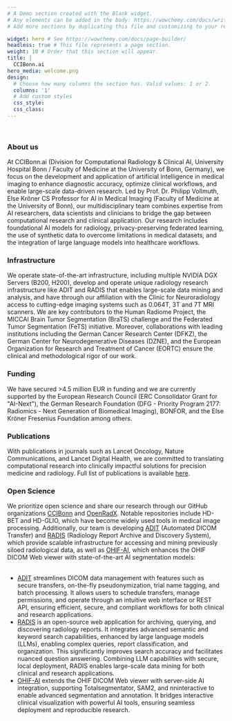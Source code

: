 ```yaml
---
# A Demo section created with the Blank widget.
# Any elements can be added in the body: https://wowchemy.com/docs/writing-markdown-latex/
# Add more sections by duplicating this file and customizing to your requirements.

widget: hero # See https://wowchemy.com/docs/page-builder/
headless: true # This file represents a page section.
weight: 10 # Order that this section will appear.
title: |
  CCIBonn.ai
hero_media: welcome.png
design:
  # Choose how many columns the section has. Valid values: 1 or 2.
  columns: '1'  
  # Add custom styles
  css_style:
  css_class:
---
```

<br>
<h3>About us</h3>
At CCIBonn.ai (Division for Computational Radiology & Clinical AI, University Hospital Bonn / Faculty of Medicine at the University of Bonn, Germany), we focus on the development and application of artificial intelligence in medical imaging to enhance diagnostic accuracy, optimize clinical workflows, and enable large-scale data-driven research. Led by Prof. Dr. Philipp Vollmuth, Else Kröner CS Professor for AI in Medical Imaging (Faculty of Medicine at the University of Bonn), our multidisciplinary team combines expertise from AI researchers, data scientists and clinicians to bridge the gap between computational research and clinical application. Our research includes foundational AI models for radiology, privacy-preserving federated learning, the use of synthetic data to overcome limitations in medical datasets, and the integration of large language models into healthcare workflows. 

<h3>Infrastructure</h3>
We operate state-of-the-art infrastructure, including multiple NVIDIA DGX Servers (B200, H200), develop and operate unique radiology research infrastructure like ADIT and RADIS that enables large-scale data mining and analysis, and have through our affiliation with the Clinic for Neuroradiology access to cutting-edge imaging systems such as 0.064T, 3T and 7T MRI scanners. We are key contributors to the Human Radiome Project, the MICCAI Brain Tumor Segmentation (BraTS) challenge and the Federated Tumor Segmentation (FeTS) initiative. Moreover, collaborations with leading institutions including the German Cancer Research Center (DFKZ), the German Center for Neurodegenerative Diseases (DZNE), and the European Organization for Research and Treatment of Cancer (EORTC) ensure the clinical and methodological rigor of our work.

<h3>Funding</h3>
We have secured >4.5 million EUR in funding and we are currently supported by the European Research Council (ERC Consolidator Grant for "AI-Next"), the German Research Foundation (DFG - Priority Program 2177: Radiomics - Next Generation of Biomedical Imaging), BONFOR, and the Else Kröner Fresenius Foundation among others. 

<h3>Publications</h3>
With publications in journals such as Lancet Oncology, Nature Communications, and Lancet Digital Health, we are committed to translating computational research into clinically impactful solutions for precision medicine and radiology. Full list of publications is available <a href="https://scholar.google.de/citations?user=z0ENYEQAAAAJ&hl=de">here</a>.

<h3>Open Science</h3>
We prioritize open science and share our research through our GitHub organizations <a href="https://github.com/CCI-Bonn">CCIBonn</a> and <a href="https://github.com/openradx">OpenRadX</a>. Notable repositories include HD-BET and HD-GLIO, which have become widely used tools in medical image processing. Additionally, our team is developing <a href="https://github.com/openradx/adit">ADIT</a> (Automated DICOM Transfer) and <a href="https://github.com/openradx/radis">RADIS</a> (Radiology Report Archive and Discovery System), which provide scalable infrastructure for accessing and mining previously siloed radiological data, as well as <a href="https://github.com/CCI-Bonn/OHIF-AI">OHIF-AI</a>, which enhances the OHIF DICOM Web viewer with state-of-the-art AI segmentation models: <br><br>
<ul><li>
<a href="https://github.com/openradx/adit">ADIT</a> streamlines DICOM data management with features such as secure transfers, on-the-fly pseudonymization, trial name tagging, and batch processing. It allows users to schedule transfers, manage permissions, and operate through an intuitive web interface or REST API, ensuring efficient, secure, and compliant workflows for both clinical and research applications.
</li><li>
<a href="https://github.com/openradx/radis">RADIS</a> is an open-source web application for archiving, querying, and discovering radiology reports. It integrates advanced semantic and keyword search capabilities, enhanced by large language models (LLMs), enabling complex queries, report classification, and organization. This significantly improves search accuracy and facilitates nuanced question answering. Combining LLM capabilities with secure, local deployment, RADIS enables large-scale data mining for both clinical and research applications.
</li><li>
<a href="https://github.com/CCI-Bonn/OHIF-AI">OHIF-AI</a> extends the OHIF DICOM Web viewer with server-side AI integration, supporting Totalsegmentator, SAM2, and nninteractive to enable advanced segmentation and annotation. It bridges interactive clinical visualization with powerful AI tools, ensuring seamless deployment and reproducible research.
</li></ul>
